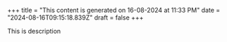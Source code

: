 +++
title = "This content is generated on 16-08-2024 at 11:33 PM"
date = "2024-08-16T09:15:18.839Z"
draft = false
+++

  This is description
        